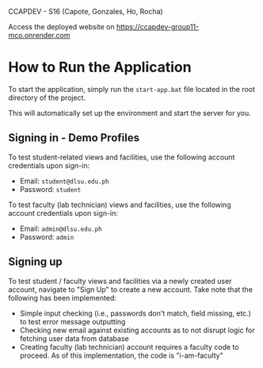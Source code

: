 CCAPDEV - S16 (Capote, Gonzales, Ho, Rocha)

Access the deployed website on https://ccapdev-group11-mco.onrender.com

# How to Run the Application

To start the application, simply run the `start-app.bat` file located in the root directory of the project.

This will automatically set up the environment and start the server for you.

## Signing in - Demo Profiles 

To test student-related views and facilities, use the following account credentials upon sign-in:
* Email: `student@dlsu.edu.ph`
* Password: `student`

To test faculty (lab technician) views and facilities, use the following account credentials upon sign-in:
* Email: `admin@dlsu.edu.ph`
* Password: `admin`

## Signing up

To test student / faculty views and facilities via a newly created user account, navigate to "Sign Up" to create a new account. Take note that the following has been implemented:
* Simple input checking (i.e., passwords don't match, field missing, etc.) to test error message outputting
* Checking new email against existing accounts as to not disrupt logic for fetching user data from database
* Creating faculty (lab technician) account requires a faculty code to proceed. As of this implementation, the code is "i-am-faculty"
